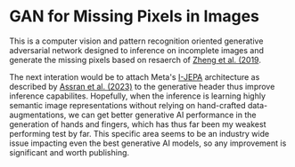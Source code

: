 # GAN for Missing Pixels in Images



 This is a computer vision and pattern recognition oriented generative adversarial network designed to inference on incomplete images and generate the missing pixels based on resaerch of [Zheng et al. (2019](https://arxiv.org/abs/1903.04227).

The next interation would be to attach Meta's [I-JEPA](https://github.com/facebookresearch/ijepa/tree/main) architecture as described by [Assran et al. (2023)](https://arxiv.org/abs/2301.08243) to the generative header thus improve inference capabilites. Hopefully, when the inference is learning highly semantic image representations without relying on hand-crafted data-augmentations, we can get better generative AI performance in the generation of hands and fingers, which has thus far been my weakest performing test by far. This specific area seems to be an industry wide issue impacting even the best generative AI models, so any improvement is significant and worth publishing. 
